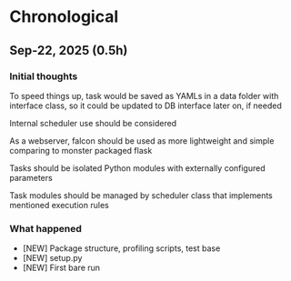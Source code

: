 # Chronological

## Sep-22, 2025 (0.5h)

### Initial thoughts

To speed things up, task would be saved as YAMLs in a data folder with interface class, so it could be updated to DB interface later on, if needed

Internal scheduler use should be considered

As a webserver, falcon should be used as more lightweight and simple comparing to monster packaged flask

Tasks should be isolated Python modules with externally configured parameters

Task modules should be managed by scheduler class that implements mentioned execution rules

### What happened

 - [NEW] Package structure, profiling scripts, test base
 - [NEW] setup.py
 - [NEW] First bare run